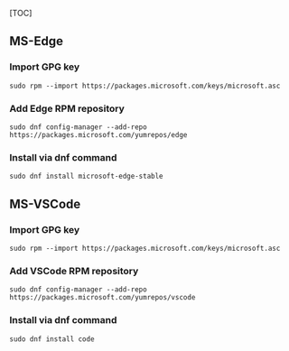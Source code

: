 
[TOC]

## MS-Edge

### Import GPG key
```
sudo rpm --import https://packages.microsoft.com/keys/microsoft.asc
```
### Add Edge RPM repository
```
sudo dnf config-manager --add-repo https://packages.microsoft.com/yumrepos/edge
```
### Install via dnf command
```
sudo dnf install microsoft-edge-stable
```

## MS-VSCode

### Import GPG key
```
sudo rpm --import https://packages.microsoft.com/keys/microsoft.asc
```
### Add VSCode RPM repository
```
sudo dnf config-manager --add-repo https://packages.microsoft.com/yumrepos/vscode
```
### Install via dnf command
```
sudo dnf install code
```
